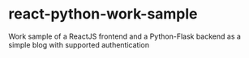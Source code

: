 # react-python-work-sample
Work sample of a ReactJS frontend and a Python-Flask backend as a simple blog with supported authentication
